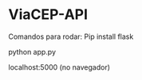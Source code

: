 # ViaCEP-API

Comandos para rodar:
Pip install flask


python app.py


localhost:5000 (no navegador)
